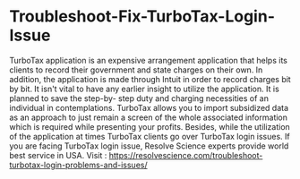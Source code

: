 # Troubleshoot-Fix-TurboTax-Login-Issue
TurboTax application is an expensive arrangement application that helps its clients to record their government and state charges on their own. In addition, the   application is made through Intuit in order to record charges bit by bit. It isn't vital to have any earlier insight to utilize the application. It is planned to save the step-by-  step duty and charging necessities of an individual in contemplations. TurboTax allows you to import subsidized data as an approach to just remain a screen of the whole associated information which is required while presenting your   profits. Besides, while the utilization of the application at times TurboTax clients go over TurboTax login issues. If you are facing TurboTax login issue, Resolve Science   experts provide world best service in USA. Visit : https://resolvescience.com/troubleshoot-turbotax-login-problems-and-issues/ 
